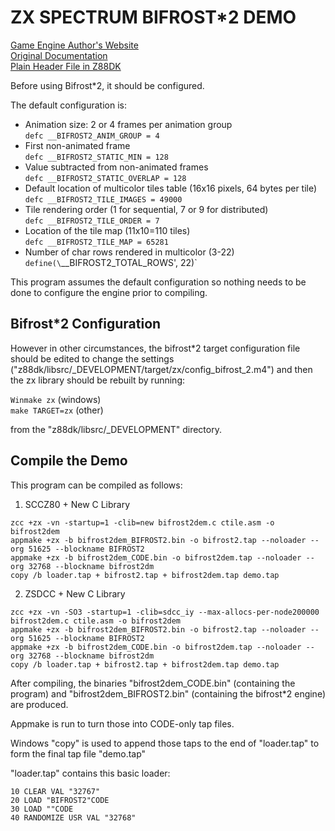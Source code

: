 # ZX SPECTRUM BIFROST*2 DEMO
[Game Engine Author's Website](https://www.ime.usp.br/~einar/bifrost/)  
[Original Documentation](https://github.com/z88dk/z88dk/tree/master/libsrc/_DEVELOPMENT/arch/zx/bifrost2)  
[Plain Header File in Z88DK](https://github.com/z88dk/z88dk/blob/master/include/_DEVELOPMENT/clang/arch/zx/bifrost2.h)

Before using Bifrost*2, it should be configured.

The default configuration is:

* Animation size: 2 or 4 frames per animation group  
  `defc __BIFROST2_ANIM_GROUP = 4`
* First non-animated frame  
  `defc __BIFROST2_STATIC_MIN = 128`
* Value subtracted from non-animated frames  
  `defc __BIFROST2_STATIC_OVERLAP = 128`
* Default location of multicolor tiles table (16x16 pixels, 64 bytes per tile)  
  `defc __BIFROST2_TILE_IMAGES = 49000`
* Tile rendering order (1 for sequential, 7 or 9 for distributed)  
  `defc __BIFROST2_TILE_ORDER = 7`
* Location of the tile map (11x10=110 tiles)  
  `defc __BIFROST2_TILE_MAP = 65281`
* Number of char rows rendered in multicolor (3-22)  
  `define(\`__BIFROST2_TOTAL_ROWS', 22)`

This program assumes the default configuration so nothing needs to be done to configure the engine prior to compiling.

## Bifrost*2 Configuration

However in other circumstances, the bifrost*2 target configuration file should be edited to change the settings
("z88dk/libsrc/_DEVELOPMENT/target/zx/config_bifrost_2.m4") and then the zx library should be rebuilt by running:

`Winmake zx` (windows)  
`make TARGET=zx` (other)

from the "z88dk/libsrc/_DEVELOPMENT" directory.

## Compile the Demo

This program can be compiled as follows:

1. SCCZ80 + New C Library
```
zcc +zx -vn -startup=1 -clib=new bifrost2dem.c ctile.asm -o bifrost2dem
appmake +zx -b bifrost2dem_BIFROST2.bin -o bifrost2.tap --noloader --org 51625 --blockname BIFROST2
appmake +zx -b bifrost2dem_CODE.bin -o bifrost2dem.tap --noloader --org 32768 --blockname bifrost2dm
copy /b loader.tap + bifrost2.tap + bifrost2dem.tap demo.tap
```
2. ZSDCC + New C Library
```
zcc +zx -vn -SO3 -startup=1 -clib=sdcc_iy --max-allocs-per-node200000 bifrost2dem.c ctile.asm -o bifrost2dem
appmake +zx -b bifrost2dem_BIFROST2.bin -o bifrost2.tap --noloader --org 51625 --blockname BIFROST2
appmake +zx -b bifrost2dem_CODE.bin -o bifrost2dem.tap --noloader --org 32768 --blockname bifrost2dm
copy /b loader.tap + bifrost2.tap + bifrost2dem.tap demo.tap
```
After compiling, the binaries "bifrost2dem_CODE.bin" (containing the program) and "bifrost2dem_BIFROST2.bin" (containing the bifrost*2 engine) are produced.

Appmake is run to turn those into CODE-only tap files.

Windows "copy" is used to append those taps to the end of "loader.tap" to form the final tap file "demo.tap"

"loader.tap" contains this basic loader:

```
10 CLEAR VAL "32767"
20 LOAD "BIFROST2"CODE
30 LOAD ""CODE
40 RANDOMIZE USR VAL "32768"
```
